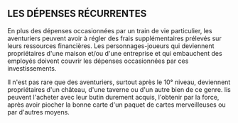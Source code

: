 ## LES DÉPENSES RÉCURRENTES


En plus des dépenses occasionnées par un train de vie
particulier, les aventuriers peuvent avoir à régler des frais
supplémentaires prélevés sur leurs ressources financières. Les
personnages-joueurs qui deviennent propriétaires d'une maison
et/ou d'une entreprise et qui embauchent des employés doivent
couvrir les dépenses occasionnées par ces investissements.

Il n'est pas rare que des aventuriers, surtout après le 10°
niveau, deviennent propriétaires d'un château, d'une taverne
ou d'un autre bien de ce genre. lis peuvent l'acheter avec
leur butin durement acquis, l'obtenir par la force, après avoir
piocher la bonne carte d'un paquet de cartes merveilleuses
ou par d'autres moyens.